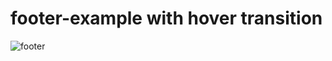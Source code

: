 # footer-example with hover transition 

![footer](https://github.com/BadrXg/footer-example/assets/102642059/386e8ad5-4264-4b3d-a828-b0ef28473d6d)
